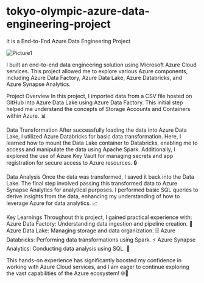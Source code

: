 # tokyo-olympic-azure-data-engineering-project
It is a End-to-End Azure Data Engineering Project


![Picture1](https://github.com/user-attachments/assets/f8513f29-14c1-4e6f-885a-3870f88b1bbf)


I built an end-to-end data engineering solution using Microsoft Azure Cloud services. This project allowed me to explore various Azure components, including Azure Data Factory, Azure Data Lake, Azure Databricks, and Azure Synapse Analytics.

Project Overview
In this project, I imported data from a CSV file hosted on GitHub into Azure Data Lake using Azure Data Factory. This initial step helped me understand the concepts of Storage Accounts and Containers within Azure. 📊

Data Transformation
After successfully loading the data into Azure Data Lake, I utilized Azure Databricks for basic data transformation. Here, I learned how to mount the Data Lake container to Databricks, enabling me to access and manipulate the data using Apache Spark. Additionally, I explored the use of Azure Key Vault for managing secrets and app registration for secure access to Azure resources. 🔒

Data Analysis
Once the data was transformed, I saved it back into the Data Lake. The final step involved passing this transformed data to Azure Synapse Analytics for analytical purposes. I performed basic SQL queries to derive insights from the data, enhancing my understanding of how to leverage Azure for data analytics. 📈

Key Learnings
Throughout this project, I gained practical experience with:
Azure Data Factory: Understanding data ingestion and pipeline creation. 🚀
Azure Data Lake: Managing storage and data organization. 🗄️
Azure Databricks: Performing data transformations using Spark. ⚡
Azure Synapse Analytics: Conducting data analysis using SQL. 🧮

This hands-on experience has significantly boosted my confidence in working with Azure Cloud services, and I am eager to continue exploring the vast capabilities of the Azure ecosystem! 🌐💪
